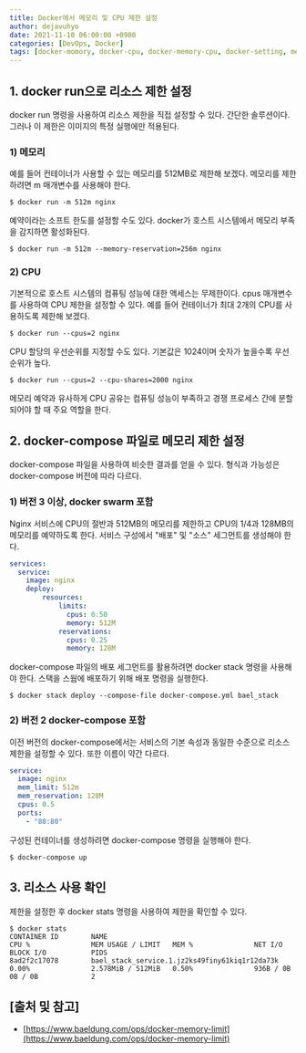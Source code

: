 ```yaml
---
title: Docker에서 메모리 및 CPU 제한 설정
author: dejavuhyo
date: 2021-11-10 06:00:00 +0900
categories: [DevOps, Docker]
tags: [docker-momory, docker-cpu, docker-memory-cpu, docker-setting, memory-cpu-limit, memory-cpu-setting, 도커-메모리, 도커-cpu, 도커-메모리-cpu, 도커-설정, 도커-제한-설정]
---
```


## 1. docker run으로 리소스 제한 설정
docker run 명령을 사용하여 리소스 제한을 직접 설정할 수 있다. 간단한 솔루션이다. 그러나 이 제한은 이미지의 특정 실행에만 적용된다.

### 1) 메모리
예를 들어 컨테이너가 사용할 수 있는 메모리를 512MB로 제한해 보겠다. 메모리를 제한하려면 m 매개변수를 사용해야 한다.

```shell
$ docker run -m 512m nginx
```

예약이라는 소프트 한도를 설정할 수도 있다. docker가 호스트 시스템에서 메모리 부족을 감지하면 활성화된다.

```shell
$ docker run -m 512m --memory-reservation=256m nginx
```

### 2) CPU
기본적으로 호스트 시스템의 컴퓨팅 성능에 대한 액세스는 무제한이다. cpus 매개변수를 사용하여 CPU 제한을 설정할 수 있다. 예를 들어 컨테이너가 최대 2개의 CPU를 사용하도록 제한해 보겠다.

```shell
$ docker run --cpus=2 nginx
```

CPU 할당의 우선순위를 지정할 수도 있다. 기본값은 1024이며 숫자가 높을수록 우선순위가 높다.

```shell
$ docker run --cpus=2 --cpu-shares=2000 nginx
```

메모리 예약과 유사하게 CPU 공유는 컴퓨팅 성능이 부족하고 경쟁 프로세스 간에 분할되어야 할 때 주요 역할을 한다.

## 2. docker-compose 파일로 메모리 제한 설정
docker-compose 파일을 사용하여 비슷한 결과를 얻을 수 있다. 형식과 가능성은 docker-compose 버전에 따라 다르다.

### 1) 버전 3 이상, docker swarm 포함
Nginx 서비스에 CPU의 절반과 512MB의 메모리를 제한하고 CPU의 1/4과 128MB의 메모리를 예약하도록 한다. 서비스 구성에서 "배포" 및 "소스" 세그먼트를 생성해야 한다.

```yaml
services:
  service:
    image: nginx
    deploy:
        resources:
            limits:
              cpus: 0.50
              memory: 512M
            reservations:
              cpus: 0.25
              memory: 128M
```

docker-compose 파일의 배포 세그먼트를 활용하려면 docker stack 명령을 사용해야 한다. 스택을 스웜에 배포하기 위해 배포 명령을 실행한다.

```shell
$ docker stack deploy --compose-file docker-compose.yml bael_stack
```

### 2) 버전 2 docker-compose 포함
이전 버전의 docker-compose에서는 서비스의 기본 속성과 동일한 수준으로 리소스 제한을 설정할 수 있다. 또한 이름이 약간 다르다.

```yaml
service:
  image: nginx
  mem_limit: 512m
  mem_reservation: 128M
  cpus: 0.5
  ports:
    - "80:80"
```

구성된 컨테이너를 생성하려면 docker-compose 명령을 실행해야 한다.

```shell
$ docker-compose up
```

## 3. 리소스 사용 확인
제한을 설정한 후 docker stats 명령을 사용하여 제한을 확인할 수 있다.

```shell
$ docker stats
CONTAINER ID        NAME                                             CPU %               MEM USAGE / LIMIT   MEM %               NET I/O             BLOCK I/O           PIDS
8ad2f2c17078        bael_stack_service.1.jz2ks49finy61kiq1r12da73k   0.00%               2.578MiB / 512MiB   0.50%               936B / 0B           0B / 0B             2
```

## [출처 및 참고]
* [https://www.baeldung.com/ops/docker-memory-limit](https://www.baeldung.com/ops/docker-memory-limit)
